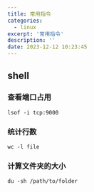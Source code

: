 ```yaml
---
title: 常用指令
categories:
  - linux
excerpt: '常用指令'
description: ''
date: 2023-12-12 10:23:45
---
```



## shell

### 查看端口占用

```shell
lsof -i tcp:9000
```

### 统计行数

```shell
wc -l file
```

### 计算文件夹的大小

```shell
du -sh /path/to/folder
```

